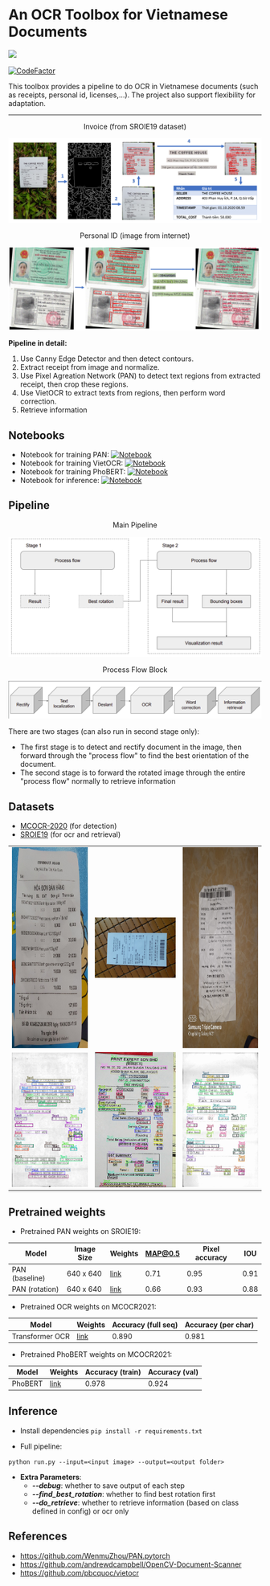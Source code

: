 # **An OCR Toolbox for Vietnamese Documents**
<p align="left">
 <a href=""><img src="https://img.shields.io/badge/python-3.7+-aff.svg"></a>
</p>

[![CodeFactor](https://www.codefactor.io/repository/github/kaylode/vnm-ocr-toolbox/badge)](https://www.codefactor.io/repository/github/kaylode/vnm-ocr-toolbox)

This toolbox provides a pipeline to do OCR in Vietnamese documents (such as receipts, personal id, licenses,...). 
The project also support flexibility for adaptation.

-------------------------------------------------------------
<div align="center"> Invoice (from SROIE19 dataset)</div>

![Alt text](demo/invoice/fullpipeline.PNG)

<div align="center">Personal ID (image from internet)</div>

![Alt text](demo/ekyc/fullpipeline_cmnd.PNG)

**Pipeline in detail:**
1. Use Canny Edge Detector and then detect contours.
2. Extract receipt from image and normalize.
3. Use Pixel Agreation Network (PAN) to detect text regions from extracted receipt, then crop these regions.
4. Use VietOCR to extract texts from regions, then perform word correction.
5. Retrieve information

## **Notebooks**
- Notebook for training PAN: [![Notebook](https://colab.research.google.com/assets/colab-badge.svg)](https://colab.research.google.com/github/kaylode/vnm-ocr-toolbox/blob/master/demo/notebooks/[vnm_ocr_toolbox]_Train_PAN_for_Text_Detection.ipynb)
- Notebook for training VietOCR: [![Notebook](https://colab.research.google.com/assets/colab-badge.svg)](https://colab.research.google.com/github/kaylode/vnm-ocr-toolbox/blob/master/demo/notebooks/[vnm_ocr_toolbox]_Train_PAN_for_Text_Detection.ipynb)
- Notebook for training PhoBERT: [![Notebook](https://colab.research.google.com/assets/colab-badge.svg)](https://colab.research.google.com/github/kaylode/vnm-ocr-toolbox/blob/master/demo/notebooks/[vnm_ocr_toolbox]_Train_OCR.ipynb)
- Notebook for inference: [![Notebook](https://colab.research.google.com/assets/colab-badge.svg)](https://colab.research.google.com/github/kaylode/vnm-ocr-toolbox/blob/master/demo/notebooks/[vnm_ocr_toolbox]_Inference.ipynb)


## **Pipeline**

<div align="center"> Main Pipeline</div>

![Alt Text](demo/pipeline1.png)

<div align="center"> Process Flow Block</div>

![Alt Text](demo/pipeline2.png)

There are two stages (can also run in second stage only):
  - The first stage is to detect and rectify document in the image, then forward through the "process flow" to find the best orientation of the document.
  - The second stage is to forward the rotated image through the entire "process flow" normally to retrieve information

## **Datasets**
- [MCOCR-2020](https://drive.google.com/file/d/1cyEGMVcEkquduJp3ewGq9Q4SyliX0bfB/view?usp=sharing) (for detection)
- [SROIE19](https://drive.google.com/drive/folders/1jdFA0yg8uw15scux8O73qs6c5fr1cUff?usp=sharing) (for ocr and retrieval)

| | | |
|:-------------------------:|:-------------------------:|:-------------------------:|
|<img height="400" alt="screen" src="demo/data samples/mcocr_public_145013atlmq.jpg"> | <img width="400" alt="screen" src="demo/data samples/mcocr_public_145013bcovr.jpg"> | <img height="400" alt="screen" src="demo/data samples/mcocr_public_145014ckynq.jpg"> |
|<img  alt="screen" src="demo/data samples/sroie19_1.png"> | <img  alt="screen" src="demo/data samples/sroie19_2.png"> | <img  alt="screen" src="demo/data samples/sroie19_3.jpg"> |

## **Pretrained weights**
- Pretrained PAN weights on SROIE19:

Model | Image Size | Weights | MAP@0.5 | Pixel accuracy | IOU
--- | --- | --- | --- | --- | --- 
PAN (baseline) | 640 x 640 | [link](https://drive.google.com/file/d/1-Nj8TSM_eqZDZzRArZjWPcVCtl1l2uQP/view?usp=sharing) | 0.71 | 0.95 | 0.91
PAN (rotation) | 640 x 640 | [link](https://drive.google.com/file/d/1NIIGWdGdCD9c2TPqyPoiRao2tR69BXgN/view?usp=sharing) | 0.66 | 0.93 | 0.88

- Pretrained OCR weights on MCOCR2021: 

Model | Weights | Accuracy (full seq) | Accuracy (per char)
--- | --- | --- | --- 
Transformer OCR | [link](https://drive.google.com/drive/folders/1JgCVtxA8hfUl1E4JqS3moPB_7b8lhL0w?usp=sharing) | 0.890 | 0.981

- Pretrained PhoBERT weights on MCOCR2021: 

Model | Weights | Accuracy (train) | Accuracy (val)
--- | --- | --- | --- 
PhoBERT | [link](https://drive.google.com/file/d/1v4GQPg4Jx5FWvqJ-2k9YCxEd6iFdlXXa/view?usp=sharing) | 0.978 | 0.924


## **Inference**
- Install dependencies
```pip install -r requirements.txt```

- Full pipeline:
```
python run.py --input=<input image> --output=<output folder>
```
 - **Extra Parameters**:
    - ***--debug***:              whether to save output of each step
    - ***--find_best_rotation***: whether to find best rotation first
    - ***--do_retrieve***:        whether to retrieve information (based on class defined in config) or ocr only

## References
- https://github.com/WenmuZhou/PAN.pytorch
- https://github.com/andrewdcampbell/OpenCV-Document-Scanner
- https://github.com/pbcquoc/vietocr

